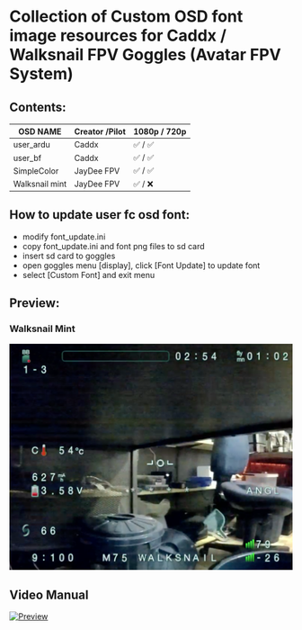 
# Collection of Custom OSD font image resources for Caddx / Walksnail FPV Goggles (Avatar FPV System)


## Contents:

| OSD NAME      | Creator /Pilot| 1080p / 720p  |
| ------------- | ------------- | ------------- |
| user_ardu     | Caddx         |  ✅ / ✅     |
| user_bf       | Caddx         |  ✅ / ✅     |
| SimpleColor   | JayDee FPV    |  ✅ / ✅     |
| Walksnail mint| JayDee FPV    |  ✅ / ❌     |


## How to update user fc osd font:

- modify font_update.ini
- copy font_update.ini and font png files to sd card
- insert sd card to goggles
- open goggles menu [display], click [Font Update] to update font
- select [Custom Font] and exit menu



## Preview:

### Walksnail Mint
![Walksnail Mint](preview/walksnailMint.png?raw=true "Walksnail Mint")


## Video Manual

[![Preview](https://img.youtube.com/vi/PLhPA_fMIaKfErQaHS-aos0bIIj0M3bhoI/0.jpg)](https://www.youtube.com/watch?v=PLhPA_fMIaKfErQaHS-aos0bIIj0M3bhoI)

